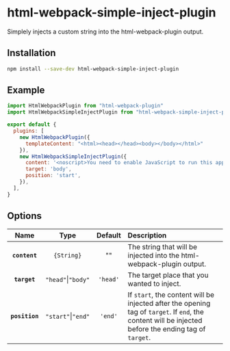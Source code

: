 # html-webpack-simple-inject-plugin
Simplely injects a custom string into the html-webpack-plugin output.

## Installation

```bash
npm install --save-dev html-webpack-simple-inject-plugin
```

## Example

```js
import HtmlWebpackPlugin from "html-webpack-plugin"
import HtmlWebpackSimpleInjectPlugin from "html-webpack-simple-inject-plugin"

export default {
  plugins: [
    new HtmlWebpackPlugin({
      templateContent: "<html><head></head><body></body></html>"
    }),
    new HtmlWebpackSimpleInjectPlugin({
      content: '<noscript>You need to enable JavaScript to run this app.</noscript>',
      target: 'body',
      position: 'start',
    }),
  ],
}
```

## Options

|Name|Type|Default|Description|
|:--:|:--:|:-----:|:----------|
|**`content`**|`{String}`|""|The string that will be injected into the html-webpack-plugin output.|
|**`target`**|`"head"`\|`"body"`|`'head'`|The target place that you wanted to inject.|
|**`position`**|`"start"`\|`"end"`|`'end'`|If `start`, the content will be injected after the opening tag of `target`. If `end`, the content will be injected before the ending tag of `target`.|